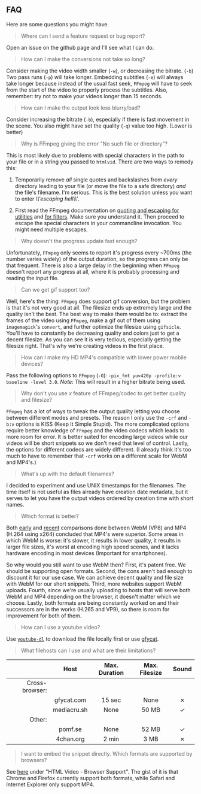 ## FAQ

Here are some questions you might have.

> Where can I send a feature request or bug report?

Open an issue on the github page and I'll see what I can do.

> How can I make the conversions not take so long?

Consider making the video width smaller (`-w`), or decreasing the bitrate. (`-b`) Two pass runs (`-p`) will take longer. Embedding subtitles (`-e`) will always take longer because instead of the usual fast seek, `FFmpeg` will have to seek from the start of the video to properly process the subtitles. Also, remember: try not to make your videos longer than 15 seconds.

> How can I make the output look less blurry/bad?

Consider increasing the bitrate (`-b`), especially if there is fast movement in the scene. You also might have set the quality (`-q`) value too high. (Lower is better)

> Why is FFmpeg giving the error "No such file or directory"?

This is most likely due to problems with special characters in the path to your file or in a string you passed to `htmlvid`. There are two ways to remedy this:

1. Temporarily remove *all* single quotes and backslashes from *every* directory leading to your file (or move the file to a safe directory) *and* the file's filename. I'm serious. This is the best solution unless you want to enter *\\\\\'escaping hell\\\\\'*.

2. First read the FFmpeg documentation on [quoting and escaping for utilities](https://www.ffmpeg.org/ffmpeg-utils.html#Quoting-and-escaping) and [for filters](https://www.ffmpeg.org/ffmpeg-filters.html#Notes-on-filtergraph-escaping). Make sure you understand it. Then proceed to escape the special characters in your commandline invocation. You might need multiple escapes.

> Why doesn't the progress update fast enough?

Unfortunately, `FFmpeg` only seems to report it's progress every ~700ms (the number varies widely) of the output duration, so the progress can only be that frequent. There is also a large delay in the beginning when `FFmpeg` doesn't report any progress at all, where it is probably processing and reading the input file.

> Can we get gif support too?

Well, here's the thing: `FFmpeg` does support gif conversion, but the problem is that it's not very good at all. The filesize ends up extremely large and the quality isn't the best. The best way to make them would be to: extract the frames of the video using `FFmpeg`, make a gif out of them using `imagemagick`'s `convert`, and further optimize the filesize using `gifsicle`. You'll have to constantly be decreasing quality and colors just to get a decent filesize. As you can see it is very tedious, especially getting the filesize right. That's why we're creating videos in the first place.

> How can I make my HD MP4's compatible with lower power mobile devices?

Pass the following options to `FFmpeg` (`-O`): `-pix_fmt yuv420p -profile:v baseline -level 3.0`. *Note*: This will result in a higher bitrate being used.

> Why don't you use *x* feature of FFmpeg/codec to get better quality and filesize?

`FFmpeg` has a lot of ways to tweak the output quality letting you choose between different modes and presets. The reason I only use the `-crf` and `-b:v` options is KISS (Keep It Simple Stupid). The more complicated options require better knowledge of `FFmpeg` and the video codecs which leads to more room for error. It is better suited for encoding large videos while our videos will be short snippets so we don't need that level of control. Lastly, the options for different codecs are widely different. (I already think it's too much to have to remember that `-crf` works on a different scale for WebM and MP4's.)

> What's up with the default filenames?

I decided to experiment and use UNIX timestamps for the filenames. The time itself is not useful as files already have creation date metadata, but it serves to let you have the output videos ordered by creation time with short names.

> Which format is better?

Both [early](http://x264dev.multimedia.cx/archives/377) and [recent](https://gist.github.com/Hupotronic/4645784) comparisons done between WebM (VP8) and MP4 (H.264 using x264) concluded that MP4's were superior. Some areas in which WebM is worse: it's slower, it results in lower quality, it results in larger file sizes, it's worst at encoding high speed scenes, and it lacks hardware encoding in most devices (Important for smartphones).

So why would you still want to use WebM then? First, it's patent free. We should be supporting open formats. Second, the cons aren't bad enough to discount it for our use case. We can achieve decent quality and file size with WebM for our short snippets. Third, more websites support WebM uploads. Fourth, since we're usually uploading to hosts that will serve both WebM and MP4 depending on the browser, it doesn't matter which we choose. Lastly, both formats are being constantly worked on and their successors are in the works (H.265 and VP9), so there is room for improvement for both of them.

> How can I use a youtube video?

Use [`youtube-dl`](http://rg3.github.io/youtube-dl/) to download the file locally first or use [gfycat](http://www.gfycat.com/).

> What filehosts can I use and what are their limitations?

| | Host | Max. Duration | Max. Filesize | Sound |
| ---: | :---: | :---: | :---: | :---: |
| Cross-browser: |  |  |  |  |
| | gfycat.com | 15 sec | None | ✗  |
| | mediacru.sh | None | 50 MB | ✓ |
| Other: |  |  |  |  |
| | pomf.se | None | 52 MB | ✓ |
| | 4chan.org | 2 min | 3 MB | ✗ |

> I want to embed the snippet directly. Which formats are supported by browsers?

See [here](http://www.w3schools.com/html/HTML5_video.asp) under "HTML Video - Browser Support". The gist of it is that Chrome and Firefox currently support both formats, while Safari and Internet Explorer only support MP4.
